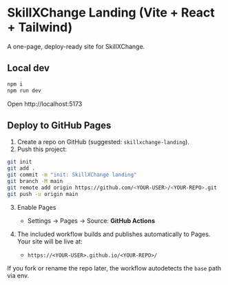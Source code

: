 # SkillXChange Landing (Vite + React + Tailwind)

A one-page, deploy-ready site for SkillXChange.

## Local dev
```bash
npm i
npm run dev
```
Open http://localhost:5173

## Deploy to GitHub Pages
1. Create a repo on GitHub (suggested: `skillxchange-landing`).
2. Push this project:
```bash
git init
git add .
git commit -m "init: SkillXChange landing"
git branch -M main
git remote add origin https://github.com/<YOUR-USER>/<YOUR-REPO>.git
git push -u origin main
```
3. Enable Pages
   - Settings → Pages → Source: **GitHub Actions**

4. The included workflow builds and publishes automatically to Pages. Your site will be live at:
   - `https://<YOUR-USER>.github.io/<YOUR-REPO>/`

If you fork or rename the repo later, the workflow autodetects the `base` path via env.
